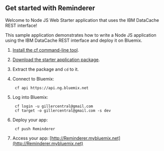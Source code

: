 Get started with Reminderer
-----------------------------------

Welcome to Node JS Web Starter application that uses the IBM DataCache REST interface!

This sample application demonstrates how to write a Node JS application using the IBM DataCache REST interface and deploy it on Bluemix.

1. [Install the cf command-line tool](https://www.ng.bluemix.net/docs/#starters/BuildingWeb.html#install_cf).
2. [Download the starter application package](https://ace.ng.bluemix.net:443/rest/../rest/apps/1c935591-ffd3-4903-a8e6-e60bb3d06f54/starter-download).
3. Extract the package and `cd` to it.
4. Connect to Bluemix:

		cf api https://api.ng.bluemix.net

5. Log into Bluemix:

		cf login -u gillercentral@gmail.com
		cf target -o gillercentral@gmail.com -s dev
		
6. Deploy your app:

		cf push Reminderer

7. Access your app: [http://Reminderer.mybluemix.net](http://Reminderer.mybluemix.net)

